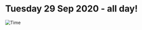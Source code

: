 # Tuesday 29 Sep 2020 - all day!
![Time](https://github.com/rich-ctm/today/workflows/Time/badge.svg)
